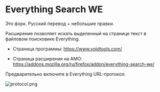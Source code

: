 # Everything Search WE

Это форк. Русский перевод + небольшие правки.

Расширение позволяет искать выделенный на странице текст в файловом поисковике Everything.

* Страница программы:
https://www.voidtools.com/

* Страница расширения на AMO:
https://addons.mozilla.org/ru/firefox/addon/everything-search-we/

Предварительно включите в Everything URL-протокол:

![protocol.png](https://i.imgur.com/f0QnHoN.png)

